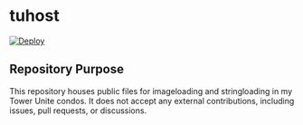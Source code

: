 # tuhost
[![Deploy](https://github.com/BenjiThatFoxGuy/tuhost/actions/workflows/deploy.yml/badge.svg)](https://github.com/BenjiThatFoxGuy/vrchathost/actions/workflows/deploy.yml)

## Repository Purpose
This repository houses public files for imageloading and stringloading in my Tower Unite condos. It does not accept any external contributions, including issues, pull requests, or discussions.
